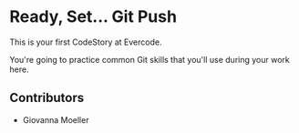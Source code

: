 
# Ready, Set... Git Push

This is your first CodeStory at Evercode.

You're going to practice common Git skills that you'll use during your work here.

## Contributors

- Giovanna Moeller

